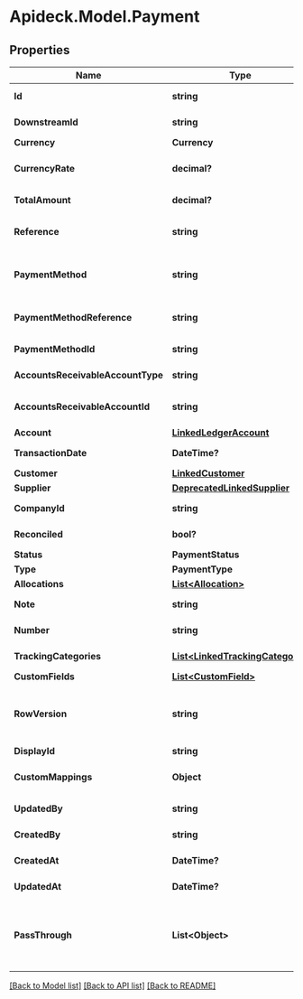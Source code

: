 # Apideck.Model.Payment

## Properties

Name | Type | Description | Notes
------------ | ------------- | ------------- | -------------
**Id** | **string** | A unique identifier for an object. | [readonly] 
**DownstreamId** | **string** | The third-party API ID of original entity | [optional] [readonly] 
**Currency** | **Currency** |  | [optional] 
**CurrencyRate** | **decimal?** | Currency Exchange Rate at the time entity was recorded/generated. | [optional] 
**TotalAmount** | **decimal?** | The total amount of the transaction or record | 
**Reference** | **string** | Optional transaction reference message ie: Debit remittance detail. | [optional] 
**PaymentMethod** | **string** | Payment method used for the transaction, such as cash, credit card, bank transfer, or check | [optional] 
**PaymentMethodReference** | **string** | Optional reference message returned by payment method on processing | [optional] 
**PaymentMethodId** | **string** | A unique identifier for an object. | [optional] 
**AccountsReceivableAccountType** | **string** | Type of accounts receivable account. | [optional] 
**AccountsReceivableAccountId** | **string** | Unique identifier for the account to allocate payment to. | [optional] 
**Account** | [**LinkedLedgerAccount**](LinkedLedgerAccount.md) |  | [optional] 
**TransactionDate** | **DateTime?** | The date of the transaction - YYYY:MM::DDThh:mm:ss.sTZD | 
**Customer** | [**LinkedCustomer**](LinkedCustomer.md) |  | [optional] 
**Supplier** | [**DeprecatedLinkedSupplier**](DeprecatedLinkedSupplier.md) |  | [optional] 
**CompanyId** | **string** | The company or subsidiary id the transaction belongs to | [optional] 
**Reconciled** | **bool?** | Indicates if the transaction has been reconciled. | [optional] 
**Status** | **PaymentStatus** |  | [optional] 
**Type** | **PaymentType** |  | [optional] 
**Allocations** | [**List&lt;Allocation&gt;**](Allocation.md) |  | [optional] 
**Note** | **string** | Note associated with the transaction | [optional] 
**Number** | **string** | Number associated with the transaction | [optional] 
**TrackingCategories** | [**List&lt;LinkedTrackingCategory&gt;**](LinkedTrackingCategory.md) | A list of linked tracking categories. | [optional] 
**CustomFields** | [**List&lt;CustomField&gt;**](CustomField.md) |  | [optional] 
**RowVersion** | **string** | A binary value used to detect updates to a object and prevent data conflicts. It is incremented each time an update is made to the object. | [optional] 
**DisplayId** | **string** | Id to be displayed. | [optional] 
**CustomMappings** | **Object** | When custom mappings are configured on the resource, the result is included here. | [optional] [readonly] 
**UpdatedBy** | **string** | The user who last updated the object. | [optional] [readonly] 
**CreatedBy** | **string** | The user who created the object. | [optional] [readonly] 
**CreatedAt** | **DateTime?** | The date and time when the object was created. | [optional] [readonly] 
**UpdatedAt** | **DateTime?** | The date and time when the object was last updated. | [optional] [readonly] 
**PassThrough** | **List&lt;Object&gt;** | The pass_through property allows passing service-specific, custom data or structured modifications in request body when creating or updating resources. | [optional] 

[[Back to Model list]](../README.md#documentation-for-models) [[Back to API list]](../README.md#documentation-for-api-endpoints) [[Back to README]](../README.md)

